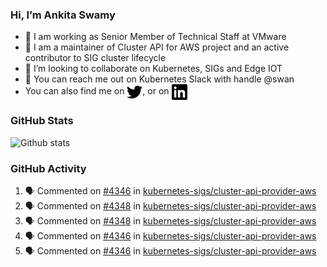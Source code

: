 ### Hi, I’m Ankita Swamy

- 💼 I am working as Senior Member of Technical Staff at VMware
- 👀 I am a maintainer of Cluster API for AWS project and an active contributor to SIG cluster lifecycle
- 💞️ I’m looking to collaborate on Kubernetes, SIGs and Edge IOT
- 💬 You can reach me out on Kubernetes Slack with handle @swan
- You can also find me on <a href="https://twitter.com/SwamyAnkita" target="blank"><img align="center" src="https://raw.githubusercontent.com/Ankitasw/Ankitasw/master/svg/twitter.svg" alt="Ankitasw" height="25" width="25" color="#1DA1f2" /></a>, or on <a href="https://www.linkedin.com/in/Ankitaswamy/" target="blank"><img align="center" src="https://raw.githubusercontent.com/Ankitasw/Ankitasw/master/svg/linkedin.svg" alt="Ankitasw" height="25" width="25" /></a>

### GitHub Stats
![Github stats](https://github-readme-stats.vercel.app/api?username=Ankitasw&count_private=true&show_icons=true&theme=tokyonight)

### GitHub Activity 
<!--START_SECTION:activity-->
1. 🗣 Commented on [#4346](https://github.com/kubernetes-sigs/cluster-api-provider-aws/issues/4346) in [kubernetes-sigs/cluster-api-provider-aws](https://github.com/kubernetes-sigs/cluster-api-provider-aws)
2. 🗣 Commented on [#4348](https://github.com/kubernetes-sigs/cluster-api-provider-aws/issues/4348) in [kubernetes-sigs/cluster-api-provider-aws](https://github.com/kubernetes-sigs/cluster-api-provider-aws)
3. 🗣 Commented on [#4348](https://github.com/kubernetes-sigs/cluster-api-provider-aws/issues/4348) in [kubernetes-sigs/cluster-api-provider-aws](https://github.com/kubernetes-sigs/cluster-api-provider-aws)
4. 🗣 Commented on [#4346](https://github.com/kubernetes-sigs/cluster-api-provider-aws/issues/4346) in [kubernetes-sigs/cluster-api-provider-aws](https://github.com/kubernetes-sigs/cluster-api-provider-aws)
5. 🗣 Commented on [#4346](https://github.com/kubernetes-sigs/cluster-api-provider-aws/issues/4346) in [kubernetes-sigs/cluster-api-provider-aws](https://github.com/kubernetes-sigs/cluster-api-provider-aws)
<!--END_SECTION:activity-->
